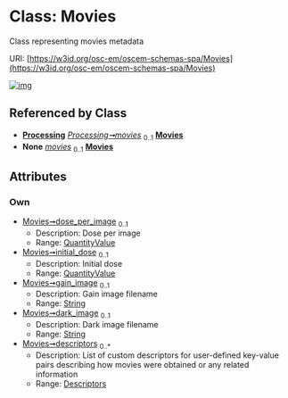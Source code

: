 
# Class: Movies

Class representing movies metadata

URI: [https://w3id.org/osc-em/oscem-schemas-spa/Movies](https://w3id.org/osc-em/oscem-schemas-spa/Movies)


[![img](https://yuml.me/diagram/nofunky;dir:TB/class/[QuantityValue],[Processing],[Descriptors]<descriptors%200..*-++[Movies&#124;gain_image:string%20%3F;dark_image:string%20%3F],[QuantityValue]<initial_dose%200..1-++[Movies],[QuantityValue]<dose_per_image%200..1-++[Movies],[Processing]++-%20movies%200..1>[Movies],[Processing]++-%20movies(i)%200..1>[Movies],[Descriptors])](https://yuml.me/diagram/nofunky;dir:TB/class/[QuantityValue],[Processing],[Descriptors]<descriptors%200..*-++[Movies&#124;gain_image:string%20%3F;dark_image:string%20%3F],[QuantityValue]<initial_dose%200..1-++[Movies],[QuantityValue]<dose_per_image%200..1-++[Movies],[Processing]++-%20movies%200..1>[Movies],[Processing]++-%20movies(i)%200..1>[Movies],[Descriptors])

## Referenced by Class

 *  **[Processing](Processing.md)** *[Processing➞movies](Processing_movies.md)*  <sub>0..1</sub>  **[Movies](Movies.md)**
 *  **None** *[movies](movies.md)*  <sub>0..1</sub>  **[Movies](Movies.md)**

## Attributes


### Own

 * [Movies➞dose_per_image](Movies_dose_per_image.md)  <sub>0..1</sub>
     * Description: Dose per image
     * Range: [QuantityValue](QuantityValue.md)
 * [Movies➞initial_dose](Movies_initial_dose.md)  <sub>0..1</sub>
     * Description: Initial dose
     * Range: [QuantityValue](QuantityValue.md)
 * [Movies➞gain_image](Movies_gain_image.md)  <sub>0..1</sub>
     * Description: Gain image filename
     * Range: [String](types/String.md)
 * [Movies➞dark_image](Movies_dark_image.md)  <sub>0..1</sub>
     * Description: Dark image filename
     * Range: [String](types/String.md)
 * [Movies➞descriptors](Movies_descriptors.md)  <sub>0..\*</sub>
     * Description: List of custom descriptors for user-defined key-value pairs describing how movies were obtained or any related information
     * Range: [Descriptors](Descriptors.md)
